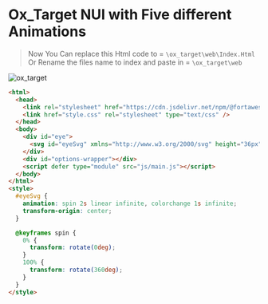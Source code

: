 # Ox_Target NUI with Five different Animations

> Now You Can replace this Html code to = ``\ox_target\web\Index.Html``
   Or 
> Rename the files name to index and paste in =  ``\ox_target\web``

![ox_target](https://user-images.githubusercontent.com/69119616/230710334-787b90d6-49a4-4667-9b32-677721c0bdf5.gif)

```Html
<html>
  <head>
    <link rel="stylesheet" href="https://cdn.jsdelivr.net/npm/@fortawesome/fontawesome-free/css/all.min.css" />
    <link href="style.css" rel="stylesheet" type="text/css" />
  </head>
  <body>
    <div id="eye">
      <svg id="eyeSvg" xmlns="http://www.w3.org/2000/svg" height="36px" viewBox="0 0 448 512" width="36px" fill="#000000"><path d="M0 0h24v24H0V0z" fill="none"/><path d="M32 32C14.3 32 0 46.3 0 64v96c0 17.7 14.3 32 32 32s32-14.3 32-32V96h64c17.7 0 32-14.3 32-32s-14.3-32-32-32H32zM64 352c0-17.7-14.3-32-32-32s-32 14.3-32 32v96c0 17.7 14.3 32 32 32h96c17.7 0 32-14.3 32-32s-14.3-32-32-32H64V352zM320 32c-17.7 0-32 14.3-32 32s14.3 32 32 32h64v64c0 17.7 14.3 32 32 32s32-14.3 32-32V64c0-17.7-14.3-32-32-32H320zM448 352c0-17.7-14.3-32-32-32s-32 14.3-32 32v64H320c-17.7 0-32 14.3-32 32s14.3 32 32 32h96c17.7 0 32-14.3 32-32V352z"/></svg>
    </div>
    <div id="options-wrapper"></div>
    <script defer type="module" src="js/main.js"></script>
  </body>
</html>
<style>
  #eyeSvg {
    animation: spin 2s linear infinite, colorchange 1s infinite;
    transform-origin: center;
  }

  @keyframes spin {
    0% {
      transform: rotate(0deg);
    }
    100% {
      transform: rotate(360deg);
    }
  }
</style>
```
